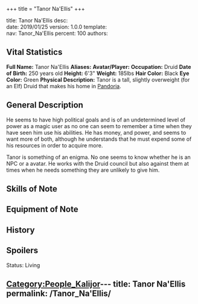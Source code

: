 +++
title = "Tanor Na'Ellis"
+++

title:		Tanor Na'Ellis
desc:		
date:		2019/01/25
version:	1.0.0
template:	
nav:		Tanor_Na'Ellis
percent:	100
authors:	
## Vital Statistics

**Full Name:** Tanor Na'Ellis
**Aliases:**
**Avatar/Player:**
**Occupation:** Druid
**Date of Birth:** 250 years old
**Height:** 6'3"
**Weight:** 185lbs
**Hair Color:** Black
**Eye Color:** Green
**Physical Description:** Tanor is a tall, slightly overweight (for an
Elf) Druid that makes his home in [Pandoria](Pandoria "wikilink").

## General Description

He seems to have high political goals and is of an undetermined level of
power as a magic user as no one can seem to remember a time when they
have seen him use his abilities. He has money, and power, and seems to
want more of both, although he understands that he must expend some of
his resources in order to acquire more.

Tanor is something of an enigma. No one seems to know whether he is an
NPC or a avatar. He works with the Druid council but also against them
at times when he needs something they are unlikely to give him.

## Skills of Note

## Equipment of Note

## History

## Spoilers

<spoiler text="Status">Status: Living</spoiler>

[Category:People_Kalijor](Category:People_Kalijor "wikilink")---
title: Tanor Na'Ellis
permalink: /Tanor_Na'Ellis/
---


